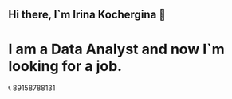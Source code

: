 ## Hi there, I`m Irina Kochergina 👋
# I am a Data Analyst and now I`m looking for a job.

📞 89158788131
<!--
**IrinaKohcergina/IrinaKohcergina** is a ✨ _special_ ✨ repository because its `README.md` (this file) appears on your GitHub profile.

Here are some ideas to get you started:

- 🔭 I’m currently working on ...
- 🌱 I’m currently learning ...
- 👯 I’m looking to collaborate on ...
- 🤔 I’m looking for help with ...
- 💬 Ask me about ...
- 📫 How to reach me: ...
- 😄 Pronouns: ...
- ⚡ Fun fact: ...
-->
